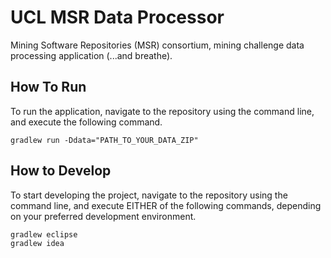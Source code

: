 # UCL MSR Data Processor

Mining Software Repositories (MSR) consortium, mining challenge data processing
application (...and breathe).

## How To Run

To run the application, navigate to the repository using the command line, and
execute the following command.

```
gradlew run -Ddata="PATH_TO_YOUR_DATA_ZIP"
```

## How to Develop

To start developing the project, navigate to the repository using the command
line, and execute EITHER of the following commands, depending on your preferred
development environment.

```
gradlew eclipse
gradlew idea
```
